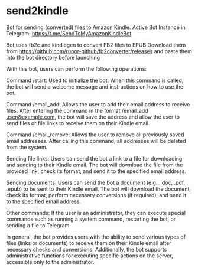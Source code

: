 # send2kindle
Bot for sending (converted) files to Amazon Kindle.
Active Bot Instance in Telegram: https://t.me/SendToMyAmazonKindleBot

Bot uses fb2c and kindlegen to convert FB2 files to EPUB
Download them from https://github.com/rupor-github/fb2converter/releases and paste them into the bot directory before launching

With this bot, users can perform the following operations:

Command /start: Used to initialize the bot. When this command is called, the bot will send a welcome message and instructions on how to use the bot.

Command /email_add: Allows the user to add their email address to receive files. 
After entering the command in the format /email_add user@example.com, the bot will save the address and allow the user to send files or file links to receive them on their Kindle email.

Command /email_remove: Allows the user to remove all previously saved email addresses. After calling this command, all addresses will be deleted from the system.

Sending file links: Users can send the bot a link to a file for downloading and sending to their Kindle email. 
The bot will download the file from the provided link, check its format, and send it to the specified email address.

Sending documents: Users can send the bot a document (e.g., .doc, .pdf, .epub) to be sent to their Kindle email. 
The bot will download the document, check its format, perform necessary conversions (if required), and send it to the specified email address.

Other commands: If the user is an administrator, they can execute special commands such as running a system command, restarting the bot, or sending a file to Telegram.

In general, the bot provides users with the ability to send various types of files (links or documents) to receive them on their Kindle email after necessary checks and conversions. 
Additionally, the bot supports administrative functions for executing specific actions on the server, accessible only to the administrator.
